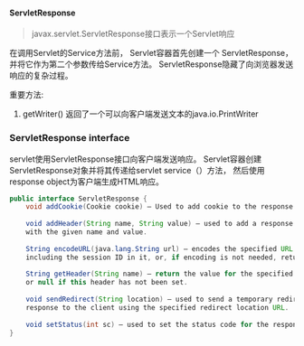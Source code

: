 #### ServletResponse

>javax.servlet.ServletResponse接口表示一个Servlet响应

在调用Servlet的Service方法前， Servlet容器首先创建一个
ServletResponse，并将它作为第二个参数传给Service方法。
ServletResponse隐藏了向浏览器发送响应的复杂过程。

重要方法:

1. getWriter() 返回了一个可以向客户端发送文本的java.io.PrintWriter

### ServletResponse interface

servlet使用ServletResponse接口向客户端发送响应。 
Servlet容器创建ServletResponse对象并将其传递给servlet service（）方法，
然后使用response object为客户端生成HTML响应。

```java
public interface ServletResponse {
    void addCookie(Cookie cookie) – Used to add cookie to the response.
    
    void addHeader(String name, String value) – used to add a response header 
    with the given name and value.
    
    String encodeURL(java.lang.String url) – encodes the specified URL by 
    including the session ID in it, or, if encoding is not needed, returns the URL unchanged.
    
    String getHeader(String name) – return the value for the specified header, 
    or null if this header has not been set.
    
    void sendRedirect(String location) – used to send a temporary redirect 
    response to the client using the specified redirect location URL.
    
    void setStatus(int sc) – used to set the status code for the response.
}
```